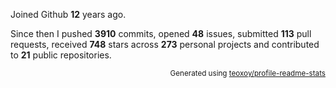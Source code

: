 Joined Github **12** years ago.

Since then I pushed **3910** commits, opened **48** issues, submitted **113** pull requests, received **748** stars across **273** personal projects and contributed to **21** public repositories.

<p align="right"><sub>Generated using <a href="https://github.com/marketplace/actions/profile-readme-stats">teoxoy/profile-readme-stats</a></sub></p>
